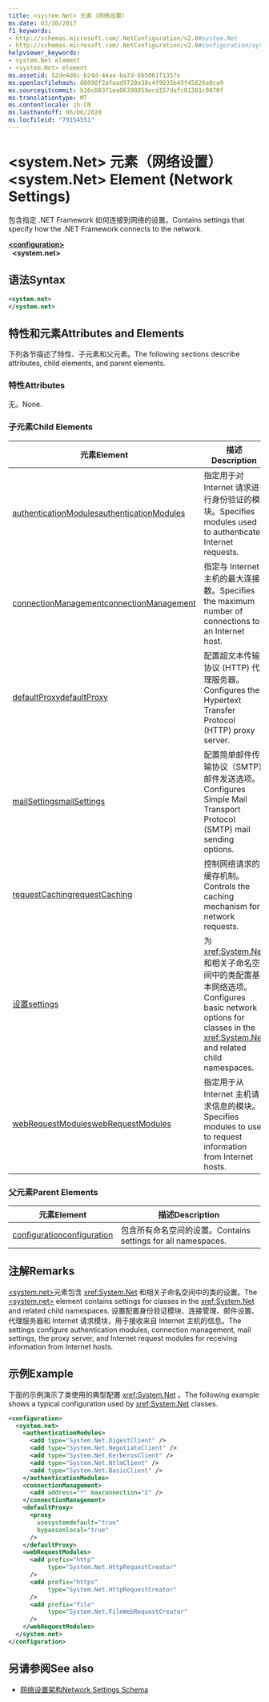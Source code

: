 ```yaml
---
title: <system.Net> 元素（网络设置）
ms.date: 03/30/2017
f1_keywords:
- http://schemas.microsoft.com/.NetConfiguration/v2.0#system.Net
- http://schemas.microsoft.com/.NetConfiguration/v2.0#configuration/system.Net
helpviewer_keywords:
- system.Net element
- <system.Net> element
ms.assetid: 52de4d6c-b24d-44aa-ba7d-6b5061f1357e
ms.openlocfilehash: 88098f2afaad9728e38c4f9935b45f45826a0ca9
ms.sourcegitcommit: b16c00371ea06398859ecd157defc81301c9070f
ms.translationtype: MT
ms.contentlocale: zh-CN
ms.lasthandoff: 06/06/2020
ms.locfileid: "79154551"
---
```

# <a name="systemnet-element-network-settings"></a><span data-ttu-id="f73e3-102">\<system.Net> 元素（网络设置）</span><span class="sxs-lookup"><span data-stu-id="f73e3-102">\<system.Net> Element (Network Settings)</span></span>
<span data-ttu-id="f73e3-103">包含指定 .NET Framework 如何连接到网络的设置。</span><span class="sxs-lookup"><span data-stu-id="f73e3-103">Contains settings that specify how the .NET Framework connects to the network.</span></span>  
  
[**\<configuration>**](../configuration-element.md)  
&nbsp;&nbsp;**\<system.net>**  
  
## <a name="syntax"></a><span data-ttu-id="f73e3-104">语法</span><span class="sxs-lookup"><span data-stu-id="f73e3-104">Syntax</span></span>  
  
```xml  
<system.net>
</system.net>  
```  
  
## <a name="attributes-and-elements"></a><span data-ttu-id="f73e3-105">特性和元素</span><span class="sxs-lookup"><span data-stu-id="f73e3-105">Attributes and Elements</span></span>  
 <span data-ttu-id="f73e3-106">下列各节描述了特性、子元素和父元素。</span><span class="sxs-lookup"><span data-stu-id="f73e3-106">The following sections describe attributes, child elements, and parent elements.</span></span>  
  
### <a name="attributes"></a><span data-ttu-id="f73e3-107">特性</span><span class="sxs-lookup"><span data-stu-id="f73e3-107">Attributes</span></span>  
 <span data-ttu-id="f73e3-108">无。</span><span class="sxs-lookup"><span data-stu-id="f73e3-108">None.</span></span>  
  
### <a name="child-elements"></a><span data-ttu-id="f73e3-109">子元素</span><span class="sxs-lookup"><span data-stu-id="f73e3-109">Child Elements</span></span>  
  
|<span data-ttu-id="f73e3-110">**元素**</span><span class="sxs-lookup"><span data-stu-id="f73e3-110">**Element**</span></span>|<span data-ttu-id="f73e3-111">**描述**</span><span class="sxs-lookup"><span data-stu-id="f73e3-111">**Description**</span></span>|  
|-----------------|---------------------|  
|[<span data-ttu-id="f73e3-112">authenticationModules</span><span class="sxs-lookup"><span data-stu-id="f73e3-112">authenticationModules</span></span>](authenticationmodules-element-network-settings.md)|<span data-ttu-id="f73e3-113">指定用于对 Internet 请求进行身份验证的模块。</span><span class="sxs-lookup"><span data-stu-id="f73e3-113">Specifies modules used to authenticate Internet requests.</span></span>|  
|[<span data-ttu-id="f73e3-114">connectionManagement</span><span class="sxs-lookup"><span data-stu-id="f73e3-114">connectionManagement</span></span>](connectionmanagement-element-network-settings.md)|<span data-ttu-id="f73e3-115">指定与 Internet 主机的最大连接数。</span><span class="sxs-lookup"><span data-stu-id="f73e3-115">Specifies the maximum number of connections to an Internet host.</span></span>|  
|[<span data-ttu-id="f73e3-116">defaultProxy</span><span class="sxs-lookup"><span data-stu-id="f73e3-116">defaultProxy</span></span>](defaultproxy-element-network-settings.md)|<span data-ttu-id="f73e3-117">配置超文本传输协议 (HTTP) 代理服务器。</span><span class="sxs-lookup"><span data-stu-id="f73e3-117">Configures the Hypertext Transfer Protocol (HTTP) proxy server.</span></span>|  
|[<span data-ttu-id="f73e3-118">mailSettings</span><span class="sxs-lookup"><span data-stu-id="f73e3-118">mailSettings</span></span>](mailsettings-element-network-settings.md)|<span data-ttu-id="f73e3-119">配置简单邮件传输协议（SMTP）邮件发送选项。</span><span class="sxs-lookup"><span data-stu-id="f73e3-119">Configures Simple Mail Transport Protocol (SMTP) mail sending options.</span></span>|  
|[<span data-ttu-id="f73e3-120">requestCaching</span><span class="sxs-lookup"><span data-stu-id="f73e3-120">requestCaching</span></span>](requestcaching-element-network-settings.md)|<span data-ttu-id="f73e3-121">控制网络请求的缓存机制。</span><span class="sxs-lookup"><span data-stu-id="f73e3-121">Controls the caching mechanism for network requests.</span></span>|  
|[<span data-ttu-id="f73e3-122">设置</span><span class="sxs-lookup"><span data-stu-id="f73e3-122">settings</span></span>](settings-element-network-settings.md)|<span data-ttu-id="f73e3-123">为 <xref:System.Net> 和相关子命名空间中的类配置基本网络选项。</span><span class="sxs-lookup"><span data-stu-id="f73e3-123">Configures basic network options for classes in the <xref:System.Net> and related child namespaces.</span></span>|  
|[<span data-ttu-id="f73e3-124">webRequestModules</span><span class="sxs-lookup"><span data-stu-id="f73e3-124">webRequestModules</span></span>](webrequestmodules-element-network-settings.md)|<span data-ttu-id="f73e3-125">指定用于从 Internet 主机请求信息的模块。</span><span class="sxs-lookup"><span data-stu-id="f73e3-125">Specifies modules to use to request information from Internet hosts.</span></span>|  
  
### <a name="parent-elements"></a><span data-ttu-id="f73e3-126">父元素</span><span class="sxs-lookup"><span data-stu-id="f73e3-126">Parent Elements</span></span>  
  
|<span data-ttu-id="f73e3-127">**元素**</span><span class="sxs-lookup"><span data-stu-id="f73e3-127">**Element**</span></span>|<span data-ttu-id="f73e3-128">**描述**</span><span class="sxs-lookup"><span data-stu-id="f73e3-128">**Description**</span></span>|  
|-----------------|---------------------|  
|[<span data-ttu-id="f73e3-129">configuration</span><span class="sxs-lookup"><span data-stu-id="f73e3-129">configuration</span></span>](../configuration-element.md)|<span data-ttu-id="f73e3-130">包含所有命名空间的设置。</span><span class="sxs-lookup"><span data-stu-id="f73e3-130">Contains settings for all namespaces.</span></span>|  
  
## <a name="remarks"></a><span data-ttu-id="f73e3-131">注解</span><span class="sxs-lookup"><span data-stu-id="f73e3-131">Remarks</span></span>  
 <span data-ttu-id="f73e3-132">[\<system.net>](system-net-element-network-settings.md)元素包含 <xref:System.Net> 和相关子命名空间中的类的设置。</span><span class="sxs-lookup"><span data-stu-id="f73e3-132">The [\<system.net>](system-net-element-network-settings.md) element contains settings for classes in the <xref:System.Net> and related child namespaces.</span></span> <span data-ttu-id="f73e3-133">设置配置身份验证模块、连接管理、邮件设置、代理服务器和 Internet 请求模块，用于接收来自 Internet 主机的信息。</span><span class="sxs-lookup"><span data-stu-id="f73e3-133">The settings configure authentication modules, connection management, mail settings, the proxy server, and Internet request modules for receiving information from Internet hosts.</span></span>  
  
## <a name="example"></a><span data-ttu-id="f73e3-134">示例</span><span class="sxs-lookup"><span data-stu-id="f73e3-134">Example</span></span>  
 <span data-ttu-id="f73e3-135">下面的示例演示了类使用的典型配置 <xref:System.Net> 。</span><span class="sxs-lookup"><span data-stu-id="f73e3-135">The following example shows a typical configuration used by <xref:System.Net> classes.</span></span>  
  
```xml  
<configuration>  
  <system.net>  
    <authenticationModules>  
      <add type="System.Net.DigestClient" />  
      <add type="System.Net.NegotiateClient" />  
      <add type="System.Net.KerberosClient" />  
      <add type="System.Net.NtlmClient" />  
      <add type="System.Net.BasicClient" />  
    </authenticationModules>  
    <connectionManagement>  
      <add address="*" maxconnection="2" />  
    </connectionManagement>  
    <defaultProxy>  
      <proxy  
        usesystemdefault="true"  
        bypassonlocal="true"  
      />  
    </defaultProxy>  
    <webRequestModules>  
      <add prefix="http"  
           type="System.Net.HttpRequestCreator"  
      />  
      <add prefix="https"  
           type="System.Net.HttpRequestCreator"  
      />  
      <add prefix="file"  
           type="System.Net.FileWebRequestCreator"  
      />  
    </webRequestModules>  
  </system.net>  
</configuration>  
```  
  
## <a name="see-also"></a><span data-ttu-id="f73e3-136">另请参阅</span><span class="sxs-lookup"><span data-stu-id="f73e3-136">See also</span></span>

- [<span data-ttu-id="f73e3-137">网络设置架构</span><span class="sxs-lookup"><span data-stu-id="f73e3-137">Network Settings Schema</span></span>](index.md)
